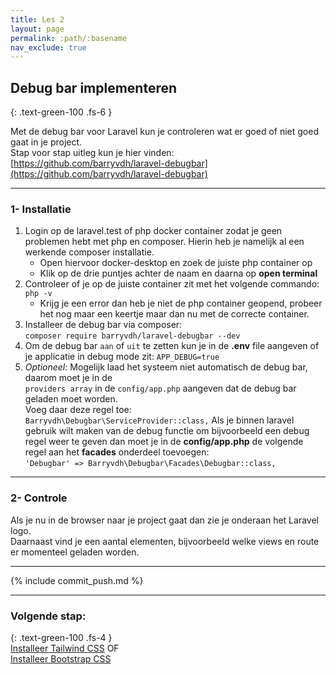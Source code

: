 ```yaml
---
title: Les 2
layout: page
permalink: :path/:basename
nav_exclude: true
---
```


## Debug bar implementeren 
{: .text-green-100 .fs-6 }

Met de debug bar voor Laravel kun je controleren wat er goed of niet goed gaat in je project.  
Stap voor stap uitleg kun je hier vinden:  
[https://github.com/barryvdh/laravel-debugbar](https://github.com/barryvdh/laravel-debugbar)

---
### 1- Installatie
1. Login op de laravel.test of php docker container zodat je geen problemen hebt met php en composer. Hierin heb je namelijk al een werkende composer installatie.
    - Open hiervoor docker-desktop en zoek de juiste php container op
    - Klik op de drie puntjes achter de naam en daarna op **open terminal**
2. Controleer of je op de juiste container zit met het volgende commando: ```php -v```
	- Krijg je een error dan heb je niet de php container geopend, probeer het nog maar een keertje maar dan nu met de correcte container.
3. Installeer de debug bar via composer: <br>
	```composer require barryvdh/laravel-debugbar --dev```
4. Om de debug bar `aan` of `uit` te zetten kun je in de **.env** file aangeven of je applicatie in debug mode zit: ```APP_DEBUG=true```
5. _Optioneel:_ Mogelijk laad het systeem niet automatisch de debug bar, daarom moet je in de  
	`providers array` in de `config/app.php` aangeven dat de debug bar geladen moet worden.   
	Voeg daar deze regel toe:  
   ```Barryvdh\Debugbar\ServiceProvider::class,```
   Als je binnen laravel gebruik wilt maken van de debug functie om bijvoorbeeld een debug regel weer te geven dan moet je in de
   **config/app.php** de volgende regel aan het **facades** onderdeel toevoegen:  
   `'Debugbar' => Barryvdh\Debugbar\Facades\Debugbar::class,`

---
### 2- Controle
Als je nu in de browser naar je project gaat dan zie je onderaan het Laravel logo.  
Daarnaast vind je een aantal elementen, bijvoorbeeld welke views en route er momenteel geladen worden.


---

{% include commit_push.md %}

---
### Volgende stap:
{: .text-green-100 .fs-4 }  
[Installeer Tailwind CSS](tailwind)
OF  
[Installeer Bootstrap CSS](bootstrap)


